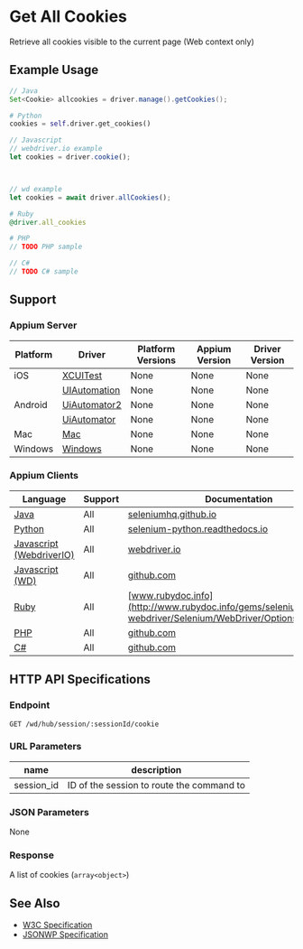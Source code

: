 # Get All Cookies

Retrieve all cookies visible to the current page (Web context only)

## Example Usage

```java
// Java
Set<Cookie> allcookies = driver.manage().getCookies();

```

```python
# Python
cookies = self.driver.get_cookies()

```

```javascript
// Javascript
// webdriver.io example
let cookies = driver.cookie();



// wd example
let cookies = await driver.allCookies();

```

```ruby
# Ruby
@driver.all_cookies

```

```php
# PHP
// TODO PHP sample

```

```csharp
// C#
// TODO C# sample

```

## Support

### Appium Server

| Platform | Driver                                                   | Platform Versions | Appium Version | Driver Version |
| -------- | -------------------------------------------------------- | ----------------- | -------------- | -------------- |
| iOS      | [XCUITest](/docs/en/drivers/ios-xcuitest.md)             | None              | None           | None           |
|          | [UIAutomation](/docs/en/drivers/ios-uiautomation.md)     | None              | None           | None           |
| Android  | [UiAutomator2](/docs/en/drivers/android-uiautomator2.md) | None              | None           | None           |
|          | [UiAutomator](/docs/en/drivers/android-uiautomator.md)   | None              | None           | None           |
| Mac      | [Mac](/docs/en/drivers/mac.md)                           | None              | None           | None           |
| Windows  | [Windows](/docs/en/drivers/windows.md)                   | None              | None           | None           |

### Appium Clients

| Language                                                             | Support | Documentation                                                                                                                                                   |
| -------------------------------------------------------------------- | ------- | --------------------------------------------------------------------------------------------------------------------------------------------------------------- |
| [Java](https://github.com/appium/java-client/releases/latest)        | All     | [seleniumhq.github.io](https://seleniumhq.github.io/selenium/docs/api/java/org/openqa/selenium/remote/RemoteWebDriver.RemoteWebDriverOptions.html#getCookies--) |
| [Python](https://github.com/appium/python-client/releases/latest)    | All     | [selenium-python.readthedocs.io](http://selenium-python.readthedocs.io/api.html#selenium.webdriver.remote.webdriver.WebDriver.get_cookies)                      |
| [Javascript (WebdriverIO)](http://webdriver.io/index.html)           | All     | [webdriver.io](http://webdriver.io/api/protocol/cookie.html)                                                                                                    |
| [Javascript (WD)](https://github.com/admc/wd/releases/latest)        | All     | [github.com](https://github.com/admc/wd/blob/master/lib/commands.js#L1957)                                                                                      |
| [Ruby](https://github.com/appium/ruby_lib/releases/latest)           | All     | [www.rubydoc.info](http://www.rubydoc.info/gems/selenium-webdriver/Selenium/WebDriver/Options:all_cookies)                                                      |
| [PHP](https://github.com/appium/php-client/releases/latest)          | All     | [github.com](https://github.com/appium/php-client/)                                                                                                             |
| [C#](https://github.com/appium/appium-dotnet-driver/releases/latest) | All     | [github.com](https://github.com/appium/appium-dotnet-driver/)                                                                                                   |

## HTTP API Specifications

### Endpoint

`GET /wd/hub/session/:sessionId/cookie`

### URL Parameters

| name       | description                               |
| ---------- | ----------------------------------------- |
| session_id | ID of the session to route the command to |

### JSON Parameters

None

### Response

A list of cookies (`array<object>`)

## See Also

* [W3C Specification](https://www.w3.org/TR/webdriver/#dfn-get-all-cookies)
* [JSONWP Specification](https://github.com/SeleniumHQ/selenium/wiki/JsonWireProtocol#get-sessionsessionidcookie)